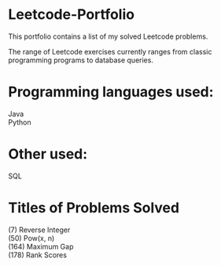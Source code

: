 # Leetcode-Portfolio

This portfolio contains a list of my solved Leetcode problems. 

The range of Leetcode exercises currently ranges from classic programming programs to database queries.

# Programming languages used:
Java<br />
Python

# Other used:
SQL

# Titles of Problems Solved 
(7) Reverse Integer <br />
(50) Pow(x, n) <br />
(164) Maximum Gap <br />
(178) Rank Scores
